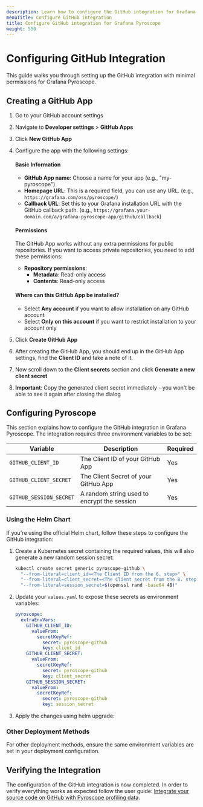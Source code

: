 ```yaml
---
description: Learn how to configure the GitHub integration for Grafana Pyroscope.
menuTitle: Configure GitHub integration
title: Configure GitHub integration for Grafana Pyroscope
weight: 550
---
```


# Configuring GitHub Integration

This guide walks you through setting up the GitHub integration with minimal permissions for Grafana Pyroscope.

## Creating a GitHub App

1. Go to your GitHub account settings
2. Navigate to **Developer settings** > **GitHub Apps**
3. Click **New GitHub App**
4. Configure the app with the following settings:
    #### **Basic Information**
      - **GitHub App name**: Choose a name for your app (e.g., "my-pyroscope")
      - **Homepage URL**: This is a required field, you can use any URL. (e.g., `https://grafana.com/oss/pyroscope/`)
      - **Callback URL**: Set this to your Grafana installation URL with the GitHub callback path. (e.g., `https://grafana.your-domain.com/a/grafana-pyroscope-app/github/callback`)

    #### Permissions

      The GitHub App works without any extra permissions for public repositories. If you want to access private repositories, you need to add these permissions:

      - **Repository permissions**:
        - **Metadata**: Read-only access
        - **Contents**: Read-only access

    #### Where can this GitHub App be installed?
      - Select **Any account** if you want to allow installation on any GitHub account
      - Select **Only on this account** if you want to restrict installation to your account only
5. Click **Create GitHub App**
6. After creating the GitHub App, you should end up in the GitHub App settings, find the **Client ID** and take a note of it.
7. Now scroll down to the **Client secrets** section and click **Generate a new client secret**
8. **Important**: Copy the generated client secret immediately - you won't be able to see it again after closing the dialog

## Configuring Pyroscope

This section explains how to configure the GitHub integration in Grafana Pyroscope. The integration requires three environment variables to be set:

| Variable | Description | Required |
|----------|-------------|----------|
| `GITHUB_CLIENT_ID` | The Client ID of your GitHub App | Yes |
| `GITHUB_CLIENT_SECRET` | The Client Secret of your GitHub App | Yes |
| `GITHUB_SESSION_SECRET` | A random string used to encrypt the session | Yes |

### Using the Helm Chart

If you're using the official Helm chart, follow these steps to configure the GitHub integration:

1. Create a Kubernetes secret containing the required values, this will also generate a new random session secret:

    ```bash
    kubectl create secret generic pyroscope-github \
      "--from-literal=client_id=<The Client ID from the 6. step>" \
      "--from-literal=client_secret=<The Client secret from the 8. step>" \
      "--from-literal=session_secret=$(openssl rand -base64 48)"
    ```

2. Update your `values.yaml` to expose these secrets as environment variables:

    ```yaml
    pyroscope:
      extraEnvVars:
        GITHUB_CLIENT_ID:
          valueFrom:
            secretKeyRef:
              secret: pyroscope-github
              key: client_id
        GITHUB_CLIENT_SECRET:
          valueFrom:
            secretKeyRef:
              secret: pyroscope-github
              key: client_secret
        GITHUB_SESSION_SECRET:
          valueFrom:
            secretKeyRef:
              secret: pyroscope-github
              key: session_secret
    ```

3. Apply the changes using helm upgrade:


### Other Deployment Methods

For other deployment methods, ensure the same environment variables are set in your deployment configuration.

## Verifying the Integration

The configuration of the GitHub integration is now completed. In order to verify everything works as expected follow the user guide: [Integrate your source code on GitHub with Pyroscope profiling data](../../view-and-analyze-profile-data/line-by-line/).
